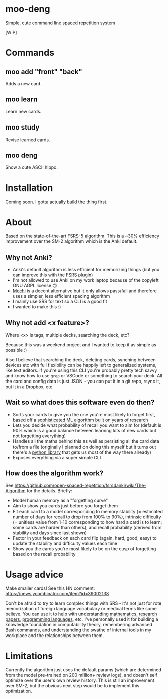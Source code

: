 # moo-deng

Simple, cute command line spaced repetition system

[WIP]

# Commands

## moo add "front" "back"

Adds a new card.

## moo learn

Learn new cards.

## moo study

Revise learned cards.

## moo deng

Show a cute ASCII hippo.

# Installation

Coming soon. I gotta actually build the thing first.

# About

Based on the state-of-the-art [FSRS-5 algorithm](https://github.com/open-spaced-repetition/fsrs4anki/wiki/The-Algorithm). This is a ~30% efficiency improvement over the SM-2 algorithm which is the Anki default.

## Why not Anki?

- Anki's default algorithm is less efficient for memorizing things (but you can improve this with the [FSRS](https://github.com/open-spaced-repetition/fsrs4anki) plugin)
- I'm not allowed to use Anki on my work laptop because of the copyleft GNU AGPL license 🙃
- [Mochi](https://mochi.cards) is a decent alternative but it only allows pass/fail and therefore uses a simpler, less efficient spacing algorithm
- I mainly use SRS for text so a CLI is a good fit
- I wanted to make this :)

## Why not add \<x feature\>?

Where \<x\> is tags, multiple decks, searching the deck, etc?

Because this was a weekend project and I wanted to keep it as simple as possible :)

Also I believe that searching the deck, deleting cards, synching between devices etc with full flexibility can be happily left to generalized systems, like text editors. If you're using this CLI you're probably pretty tech savvy and know how to use `grep` or VSCode or something to search your deck. All the card and config data is just JSON - you can put it in a git repo, rsync it, put it in a Dropbox, etc.

## Wait so what does this software even do then?

- Sorts your cards to give you the one you're most likely to forget first, based off a [sophisticated ML algorithm built on years of research](https://github.com/open-spaced-repetition/fsrs4anki/wiki/The-Algorithm)
- Lets you decide what probability of recall you want to aim for (default is 90% which is a good balance between learning lots of new cards but not forgetting everything)
- Handles all the maths behind this as well as persisting all the card data to/from a file (originally I planned on doing this myself but it turns out there's a [python library](https://github.com/open-spaced-repetition/py-fsrs) that gets us most of the way there already)
- Exposes everything via a super simple CLI

## How does the algorithm work?

See https://github.com/open-spaced-repetition/fsrs4anki/wiki/The-Algorithm for the details. Briefly:

- Model human memory as a "forgetting curve"
- Aim to show you cards just before you forget them
- Fit each card to a model corresponding to memory stability (= estimated number of days for recall to drop from 100% to 90%), intrinsic difficulty (= unitless value from 1-10 corresponding to how hard a card is to learn; some cards are harder than others), and recall probability (derived from stability and days since last shown)
- Factor in your feedback on each card flip (again, hard, good, easy) to update the stability and difficulty values each time
- Show you the cards you're most likely to be on the cusp of forgetting based on the recall probability

# Usage advice

Make smaller cards! See this HN comment: https://news.ycombinator.com/item?id=39002138

Don't be afraid to try to learn complex things with SRS - it's not just for rote memorization of foreign language vocabulary or medical terms like some believe. You can use it to help with understanding [mathematics](https://cognitivemedium.com/srs-mathematics), [research papers](https://augmentingcognition.com/ltm.html), [programming languages](https://sive.rs/srs), etc. I've personally used it for building a knowledge foundation in computability theory, remembering advanced Bash commands, and understanding the swathe of internal tools in my workplace and the relationships between them.

# Limitations

Currently the algorithm just uses the default params (which are determined from the model pre-trained on 200 million+ review logs), and doesn't self optimize over the user's own review history. This is still an improvement over SM-2, but the obvious next step would be to implement this optimization.
